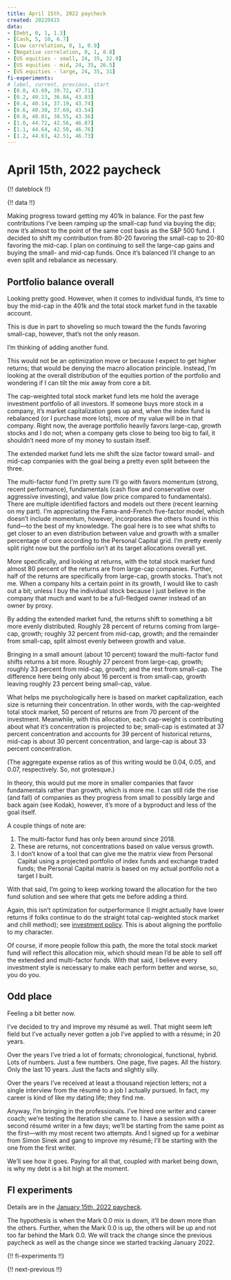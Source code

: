 ```yaml
---
title: April 15th, 2022 paycheck
created: 20220415
data:
- [Debt, 0, 1, 1.3]
- [Cash, 5, 10, 6.7]
- [Low correlation, 0, 1, 0.9]
- [Negative correlation, 0, 1, 0.8]
- [US equities - small, 24, 35, 32.9]
- [US equities - mid, 24, 35, 26.5]
- [US equities - large, 24, 35, 31]
fi-experiments:
# label, current, previous, start
- [0.0, 43.69, 39.72, 47.71]
- [0.2, 40.13, 36.84, 43.83]
- [0.4, 40.14, 37.19, 43.74]
- [0.6, 40.30, 37.69, 43.54]
- [0.8, 40.81, 38.55, 43.36]
- [1.0, 44.72, 42.56, 46.87]
- [1.1, 44.64, 42.50, 46.76]
- [1.2, 44.63, 42.51, 46.73]
---
```


# April 15th, 2022 paycheck

{!! dateblock !!}

{!! data !!}

Making progress toward getting my 401k in balance. For the past few contributions I’ve been ramping up the small-cap fund via buying the dip; now it’s almost to the point of the same cost basis as the S&P 500 fund. I decided to shift my contribution from 80-20 favoring the small-cap to 20-80 favoring the mid-cap. I plan on continuing to sell the large-cap gains and buying the small- and mid-cap funds. Once it’s balanced I’ll change to an even split and rebalance as necessary.

## Portfolio balance overall 

Looking pretty good. However, when it comes to individual funds, it’s time to buy the mid-cap in the 401k and the total stock market fund in the taxable account. 

This is due in part to shoveling so much toward the the funds favoring small-cap, however, that’s not the only reason. 

I’m thinking of adding another fund.

This would not be an optimization move or because I expect to get higher returns; that would be denying the macro allocation principle. Instead, I’m looking at the overall distribution of the equities portion of the portfolio and wondering if I can tilt the mix away from core a bit.

The cap-weighted total stock market fund lets me hold the average investment portfolio of all investors. If someone buys more stock in a company, it’s market capitalization goes up and, when the index fund is rebalanced (or I purchase more lots), more of my value will be in that company. Right now, the average portfolio heavily favors large-cap, growth stocks and I do not; when a company gets close to being too big to fail, it shouldn’t need more of my money to sustain itself.

The extended market fund lets me shift the size factor toward small- and mid-cap companies with the goal being a pretty even split between the three. 

The multi-factor fund I’m pretty sure I’ll go with favors momentum (strong, recent performance), fundamentals (cash flow and conservative over aggressive investing), and value (low price compared to fundamentals). There are multiple identified factors and models out there (recent learning on my part). I’m appreciating the Fama-and-French five-factor model, which doesn’t include momentum, however, incorporates the others found in this fund—to the best of my knowledge. The goal here is to see what shifts to get closer to an even distribution between value and growth with a smaller percentage of core according to the Personal Capital grid. I’m pretty evenly split right now but the portfolio isn’t at its target allocations overall yet.

More specifically, and looking at returns, with the total stock market fund almost 80 percent of the returns are from large-cap companies. Further, half of the returns are specifically from large-cap, growth stocks. That’s not me. When a company hits a certain point in its growth, I would like to cash out a bit; unless I buy the individual stock because I just believe in the company that much and want to be a full-fledged owner instead of an owner by proxy.

By adding the extended market fund, the returns shift to something a bit more evenly distributed. Roughly 28 percent of returns coming from large-cap, growth; roughly 32 percent from mid-cap, growth; and the remainder from small-cap, split almost evenly between growth and value.

Bringing in a small amount (about 10 percent) toward the multi-factor fund shifts returns a bit more. Roughly 27 percent from large-cap, growth; roughly 33 percent from mid-cap, growth; and the rest from small-cap. The difference here being only about 16 percent is from small-cap, growth leaving roughly 23 percent being small-cap, value.

What helps me psychologically here is based on market capitalization, each size is returning their concentration. In other words, with the cap-weighted total stock market, 50 percent of returns are from 70 percent of the investment. Meanwhile, with this allocation, each cap-weight is contributing about what it’s concentration is projected to be; small-cap is estimated at 37 percent concentration and accounts for 39 percent of historical returns, mid-cap is about 30 percent concentration, and large-cap is about 33 percent concentration.

(The aggregate expense ratios as of this writing would be 0.04, 0.05, and 0.07, respectively. So, not grotesque.)

In theory, this would put me more in smaller companies that favor fundamentals rather than growth, which is more me. I can still ride the rise (and fall) of companies as they progress from small to possibly large and back again (see Kodak), however, it’s more of a byproduct and less of the goal itself.

A couple things of note are:

1. The multi-factor fund has only been around since 2018.
2. These are returns, not concentrations based on value versus growth.
3. I don’t know of a tool that can give me the matrix view from Personal Capital using a projected portfolio of index funds and exchange traded funds; the Personal Capital matrix is based on my actual portfolio not a target I built.

With that said, I’m going to keep working toward the allocation for the two fund solution and see where that gets me before adding a third.

Again, this isn’t optimization for outperformance (I might actually have lower returns if folks continue to do the straight total cap-weighted stock market and chill method); see [investment policy](/finances/investment-policy/). This is about aligning the portfolio to my character.

Of course, if more people follow this path, the more the total stock market fund will reflect this allocation mix, which should mean I’d be able to sell off the extended and multi-factor funds. With that said, I believe every investment style is necessary to make each perform better and worse, so, you do you.

## Odd place

Feeling a bit better now.

I’ve decided to try and improve my résumé as well. That might seem left field but I’ve actually never gotten a job I’ve applied to with a résumé; in 20 years.

Over the years I’ve tried a lot of formats; chronological, functional, hybrid. Lots of numbers. Just a few numbers. One page, five pages. All the history. Only the last 10 years. Just the facts and slightly silly.

Over the years I’ve received at least a thousand rejection letters; not a single interview from the résumé to a job I actually pursued. In fact, my career is kind of like my dating life; they find me.

Anyway, I’m bringing in the professionals. I’ve hired one writer and career coach; we’re testing the iteration she came to. I have a session with a second résumé writer in a few days; we’ll be starting from the same point as the first—with my most recent two attempts. And I signed up for a webinar from Simon Sinek and gang to improve my résumé; I’ll be starting with the one from the first writer.

We’ll see how it goes. Paying for all that, coupled with market being down, is why my debt is a bit high at the moment.

## FI experiments

Details are in the [January 15th, 2022 paycheck](https://joshbruce.com/finances/building-wealth-paycheck-to-paycheck/20220115/#fi-experiments).

The hypothesis is when the Mark 0.0 mix is down, it‘ll be down more than the others. Further, when the Mark 0.0 is up, the others will be up and not too far behind the Mark 0.0. We will track the change since the previous paycheck as well as the change since we started tracking January 2022.

{!! fi-experiments !!}

{!! next-previous !!}

